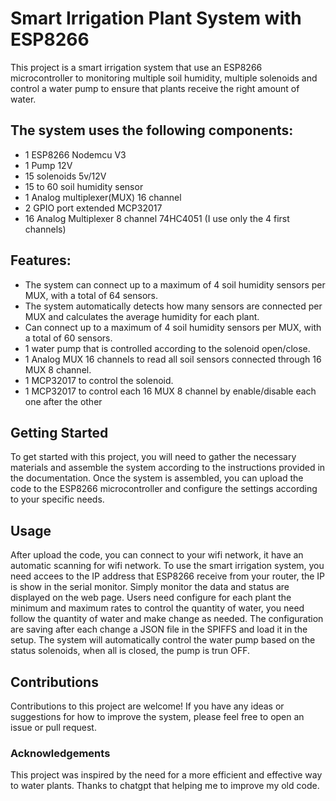 # Smart Irrigation Plant System with ESP8266
This project is a smart irrigation system that use an ESP8266 microcontroller to monitoring multiple soil humidity, multiple solenoids and control a water pump to ensure that plants receive the right amount of water.

## The system uses the following components:
- 1 ESP8266 Nodemcu V3
- 1 Pump 12V
- 15 solenoids 5v/12V
- 15 to 60 soil humidity sensor
- 1 Analog multiplexer(MUX) 16 channel
- 2 GPIO port extended MCP32017
- 16 Analog Multiplexer 8 channel 74HC4051 (I use only the 4 first channels)

## Features:
* The system can connect up to a maximum of 4 soil humidity sensors per MUX, with a total of 64 sensors.
* The system automatically detects how many sensors are connected per MUX and calculates the average humidity for each plant.
* Can connect up to a maximum of 4 soil humidity sensors per MUX, with a total of 60 sensors.
* 1 water pump that is controlled according to the solenoid open/close.
* 1 Analog MUX 16 channels to read all soil sensors connected through 16 MUX 8 channel.
* 1 MCP32017 to control the solenoid.
* 1 MCP32017 to control each 16 MUX 8 channel by enable/disable each one after the other

## Getting Started
To get started with this project, you will need to gather the necessary materials and assemble the system according to the instructions provided in the documentation.
Once the system is assembled, you can upload the code to the ESP8266 microcontroller and configure the settings according to your specific needs.

## Usage
After upload the code, you can connect to your wifi network, it have an automatic scanning for wifi network.
To use the smart irrigation system, you need accees to the IP address that ESP8266 receive from your router, the IP is show in the serial monitor.
Simply monitor the data and status are displayed on the web page.
Users need configure for each plant the minimum and maximum rates to control the quantity of water, you need follow the quantity of water and make change as needed.
The configuration are saving after each change a JSON file in the SPIFFS and load it in the setup.
The system will automatically control the water pump based on the status solenoids, when all is closed, the pump is trun OFF.

## Contributions
Contributions to this project are welcome! If you have any ideas or suggestions for how to improve the system, please feel free to open an issue or pull request.

### Acknowledgements
This project was inspired by the need for a more efficient and effective way to water plants. Thanks to chatgpt that helping me to improve my old code.
